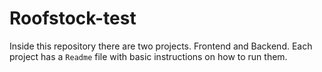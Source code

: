 # Roofstock-test

Inside this repository there are two projects. Frontend and Backend. Each project has a `Readme` file with basic instructions on how to run them.
